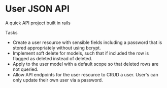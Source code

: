 # User JSON API

A quick API project built in rails

Tasks
* Create a user resource with sensible fields including a password that is stored appropriately without using bcrypt.
* Implement soft delete for models, such that if included the row is flagged as deleted instead of deleted.
* Apply to the user model with a default scope so that deleted rows are not queried.
* Allow API endpoints for the user resource to CRUD a user. User's can only update their own user via a password.
